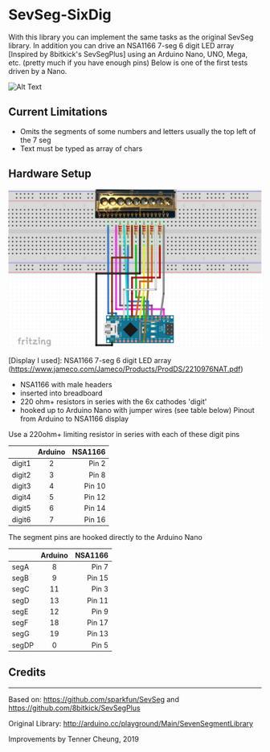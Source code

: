 # SevSeg-SixDig

With this library you can implement the same tasks as the original SevSeg library. In addition you can drive an NSA1166 7-seg 6 digit LED array [Inspired by 8bitkick's SevSegPlus] using an Arduino Nano, UNO, Mega, etc. (pretty much if you have enough pins) Below is one of the first tests driven by a Nano.

![Alt Text](https://github.com/tennercheung/SevSeg-SixDig/blob/master/examples/example.gif)

## Current Limitations

- Omits the segments of some numbers and letters usually the top left of the 7 seg
- Text must be typed as array of chars

## Hardware Setup

![Alt Text](https://github.com/tennercheung/SevSeg-SixDig/blob/master/examples/NS1166_frizting_picture.png)

[Display I used]: NSA1166 7-seg 6 digit LED array (https://www.jameco.com/Jameco/Products/ProdDS/2210976NAT.pdf)

* NSA1166 with male headers
* inserted into breadboard
* 220 ohm+ resistors in series with the 6x cathodes 'digit'
* hooked up to Arduino Nano with jumper wires (see table below)
Pinout from Arduino to NSA1166 display

Use a 220ohm+ limiting resistor in series with each of these digit pins

|        |Arduino  | NSA1166|
| :------------- | :----------: | -----------: |
|digit1     |2     |Pin 2|
|digit2     |3     |Pin 8|
|digit3     |4     |Pin 10|
|digit4     |5     |Pin 12|
|digit5     |6     |Pin 14|
|digit6     |7     |Pin 16|

The segment pins are hooked directly to the Arduino Nano

| |Arduino  |NSA1166|
| :------------- | :----------: | -----------: |
|segA       |8     |Pin 7|
|segB       |9     |Pin 15|
|segC       |11    |Pin 3|
|segD       |13    |Pin 11|
|segE       |12    |Pin 9|
|segF       |18    |Pin 17|
|segG       |19    |Pin 13|
|segDP      |0     |Pin 5|


## Credits
-------------------
Based on: https://github.com/sparkfun/SevSeg and https://github.com/8bitkick/SevSegPlus

Original Library: http://arduino.cc/playground/Main/SevenSegmentLibrary

Improvements by Tenner Cheung, 2019

